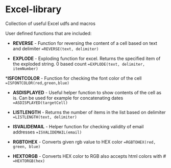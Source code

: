 # Excel-library
Collection of useful Excel udfs and macros

User defined functions that are included:

* __REVERSE__ - Function for reversing the content of a cell based on text and delimiter
`=REVERSE(text, delimiter)`

* __EXPLODE__ - Exploding function for excel. Returns the specified item of the exploded string. 0 based count
`=EXPLODE(text, delimiter, itemNumber)`

*__ISFONTCOLOR__ - Function for checking the font color of the cell
`=ISFONTCOLOR(red,green,blue)`

* __ASDISPLAYED__ - Useful helper function to show contents of the cell as is. Can be used for example for concatenating dates
`=ASDISPLAYED(targetCell)`

* __LISTLENGTH__ - Returns the number of items in the list based on delimiter
`=LISTLENGTH(text, delimiter)`

* __ISVALIDEMAIL__ - Helper function for checking validity of email addresses
`=ISVALIDEMAIL(email)`

* __RGBTOHEX__ - Converts given rgb value to HEX color
`=RGBTOHEX(red, green, blue)`

* __HEXTORGB__ - Converts HEX color to RGB also accepts html colors with #
`=HEXTORGB(hex)` 
